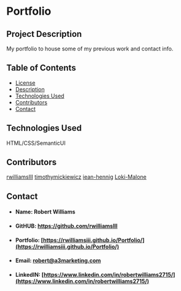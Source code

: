 # Portfolio

## <h2 id="#description">Project Description</h2>
My portfolio to house some of my previous work and contact info.

## Table of Contents

* <a href="#license">License</a>
* <a href="#description">Description</a>
* <a href="#technology">Technologies Used</a>
* <a href="#contributors">Contributors</a>
* <a href="#contact">Contact</a>

    
## <h2 id="technology">Technologies Used</h2>
HTML/CSS/SemanticUI

## <h2 id="contributors">Contributors</h2>
[rwilliamsIII](rwilliamsIII)
[timothymickiewicz](timothymickiewicz)
[iean-hennig](iean-hennig)
[Loki-Malone](Loki-Malone)


## <h2 id="contact">Contact</h2>

* #### Name: Robert Williams
* #### GitHUB: https://github.com/rwilliamsIII
* #### Portfolio: [https://rwilliamsiii.github.io/Portfolio/](https://rwilliamsiii.github.io/Portfolio/)
* #### Email: robert@a3marketing.com
* #### LinkedIN: [https://www.linkedin.com/in/robertwilliams2715/](https://www.linkedin.com/in/robertwilliams2715/)
